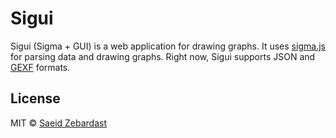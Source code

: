 # Sigui

Sigui (Sigma + GUI) is a web application for drawing graphs. It uses [sigma.js](http://sigmajs.org/) for parsing data and drawing graphs. Right now, Sigui supports JSON and [GEXF](https://gephi.org/gexf/format/) formats.


## License
MIT © [Saeid Zebardast](http://zebardast.com)

